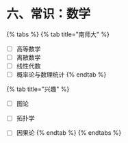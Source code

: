 # 六、常识：数学

{% tabs %}
{% tab title="南师大" %}
* [ ] 高等数学
* [ ] 离散数学
* [ ] 线性代数
* [ ] 概率论与数理统计
{% endtab %}

{% tab title="兴趣" %}
* [ ] 图论
* [ ] 拓扑学
* [ ] 因果论
{% endtab %}
{% endtabs %}

